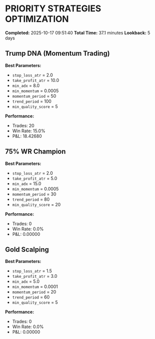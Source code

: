 # PRIORITY STRATEGIES OPTIMIZATION

**Completed:** 2025-10-17 09:51:40
**Total Time:** 37.1 minutes
**Lookback:** 5 days

## Trump DNA (Momentum Trading)

**Best Parameters:**
- `stop_loss_atr` = 2.0
- `take_profit_atr` = 10.0
- `min_adx` = 8.0
- `min_momentum` = 0.0005
- `momentum_period` = 50
- `trend_period` = 100
- `min_quality_score` = 5

**Performance:**
- Trades: 20
- Win Rate: 15.0%
- P&L: 18.42680

## 75% WR Champion

**Best Parameters:**
- `stop_loss_atr` = 2.0
- `take_profit_atr` = 5.0
- `min_adx` = 15.0
- `min_momentum` = 0.0005
- `momentum_period` = 30
- `trend_period` = 80
- `min_quality_score` = 20

**Performance:**
- Trades: 0
- Win Rate: 0.0%
- P&L: 0.00000

## Gold Scalping

**Best Parameters:**
- `stop_loss_atr` = 1.5
- `take_profit_atr` = 3.0
- `min_adx` = 5.0
- `min_momentum` = 0.0001
- `momentum_period` = 20
- `trend_period` = 60
- `min_quality_score` = 5

**Performance:**
- Trades: 0
- Win Rate: 0.0%
- P&L: 0.00000

